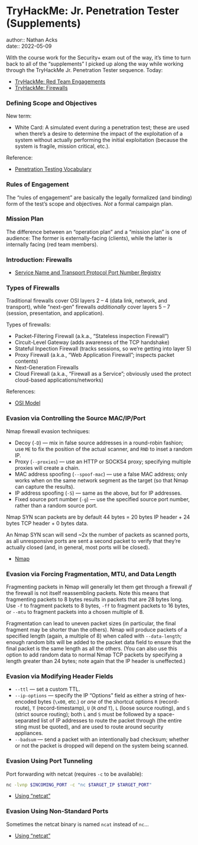 # TryHackMe: Jr. Penetration Tester (Supplements)

author:: Nathan Acks  
date:: 2022-05-09

With the course work for the Security+ exam out of the way, it’s time to turn back to all of the “supplements” I picked up along the way while working through the TryHackMe Jr. Penetration Tester sequence. Today:

* [TryHackMe: Red Team Engagements](https://tryhackme.com/room/redteamengagements)
* [TryHackMe: Firewalls](https://tryhackme.com/room/redteamfirewalls)

### Defining Scope and Objectives

New term:

* White Card: A simulated event during a penetration test; these are used when there’s a desire to determine the impact of the exploitation of a system without actually performing the initial exploitation (because the system is fragile, mission critical, etc.).

Reference:

* [Penetration Testing Vocabulary](https://security.stackexchange.com/a/114788)

### Rules of Engagement

The “rules of engagement” are basically the legally formalized (and binding) form of the test’s scope and objectives. *Not* a formal campaign plan.

### Mission Plan

The difference between an “operation plan” and a “mission plan” is one of audience: The former is externally-facing (clients), while the latter is internally facing (red team members).

### Introduction: Firewalls

* [Service Name and Transport Protocol Port Number Registry](https://www.iana.org/assignments/service-names-port-numbers/service-names-port-numbers.xhtml)

### Types of Firewalls

Traditional firewalls cover OSI layers 2 – 4 (data link, network, and transport), while “next-gen” firewalls *additionally* cover layers 5 – 7 (session, presentation, and application).

Types of firewalls:

* Packet-Filtering Firewall (a.k.a., “Stateless inspection Firewall”)
* Circuit-Level Gateway (adds awareness of the TCP handshake)
* Stateful Inpection Firewall (tracks sessions, so we’re getting into layer 5)
* Proxy Firewall (a.k.a., “Web Application Firewall”; inspects packet contents)
* Next-Generation Firewalls
* Cloud Firewall (a.k.a., “Firewall as a Service”; obviously used the protect cloud-based applications/networks)

References:

* [OSI Model](../notes/osi-model.md)

### Evasion via Controlling the Source MAC/IP/Port

Nmap firewall evasion techniques:

* Decoy (`-D`) — mix in false source addresses in a round-robin fashion; use `ME` to fix the position of the actual scanner, and `RND` to inset a random IP.
* Proxy (`--proxies`) — use an HTTP or SOCKS4 proxy; specifying multiple proxies will create a chain.
* MAC address spoofing (`--spoof-mac`) — use a false MAC address; only works when on the same network segment as the target (so that Nmap can capture the results).
* IP address spoofing (`-S`) — same as the above, but for IP addresses.
* Fixed source port number (`-g`) — use the specified source port number, rather than a random source port.

Nmap SYN scan packets are by default 44 bytes = 20 bytes IP header + 24 bytes TCP header + 0 bytes data.

An Nmap SYN scan will send ~2x the number of packets as scanned ports, as all unresponsive ports are sent a second packet to verify that they’re actually closed (and, in general, most ports will be closed).

* [Nmap](../notes/nmap.md)

### Evasion via Forcing Fragmentation, MTU, and Data Length

Fragmenting packets in Nmap will generally let them get through a firewall *if* the firewall is not itself reassembling packets. Note this means that fragmenting packets to 8 bytes results in packets that are 28 bytes long. Use `-f` to fragment packets to 8 bytes, `-ff` to fragment packets to 16 bytes, or `--mtu` to fragment packets into a chosen multiple of 8.

Fragmentation can lead to uneven packet sizes (in particular, the final fragment may be shorter than the others). Nmap will produce packets of a specified length (again, a multiple of 8) when called with `--data-length`; enough random bits will be added to the packet data field to ensure that the final packet is the same length as all the others. (You can also use this option to add random data to normal Nmap TCP packets by specifying a length greater than 24 bytes; note again that the IP header is uneffected.)

### Evasion via Modifying Header Fields

* `--ttl` — set a custom TTL.
* `--ip-options` — specify the IP “Options” field as either a string of hex-encoded bytes (`\x00`, etc.) or *one* of the shortcut options `R` (record-route), `T` (record-timestamp), `U` (`R` *and* `T`), `L` (loose source routing), and `S` (strict source routing); both `L` and `S` must be followed by a space-separated list of IP addresses to route the packet through (the entire sting must be quoted), and are used to route around security appliances.
* `--badsum` — send a packet with an intentionally bad checksum; whether or not the packet is dropped will depend on the system being scanned.

### Evasion Using Port Tunneling

Port forwarding with netcat (requires `-c` to be available):

```bash
nc -lvnp $INCOMING_PORT -c "nc $TARGET_IP $TARGET_PORT"
```

* [Using “netcat”](../notes/netcat.md)

### Evasion Using Non-Standard Ports

Sometimes the netcat binary is named `ncat` instead of `nc`…

* [Using “netcat”](../notes/netcat.md)
